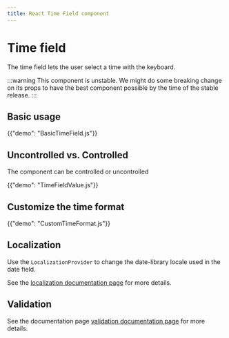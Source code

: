 ```yaml
---
title: React Time Field component
---
```


# Time field

<p class="description">The time field lets the user select a time with the keyboard.</p>

:::warning
This component is unstable.
We might do some breaking change on its props to have the best component possible by the time of the stable release.
:::

## Basic usage

{{"demo": "BasicTimeField.js"}}

## Uncontrolled vs. Controlled

The component can be controlled or uncontrolled

{{"demo": "TimeFieldValue.js"}}

## Customize the time format

{{"demo": "CustomTimeFormat.js"}}

## Localization

Use the `LocalizationProvider` to change the date-library locale used in the date field.

See the [localization documentation page](/react-date-pickers/localization/) for more details.

## Validation

See the documentation page [validation documentation page](/react-date-pickers/validation/) for more details.
